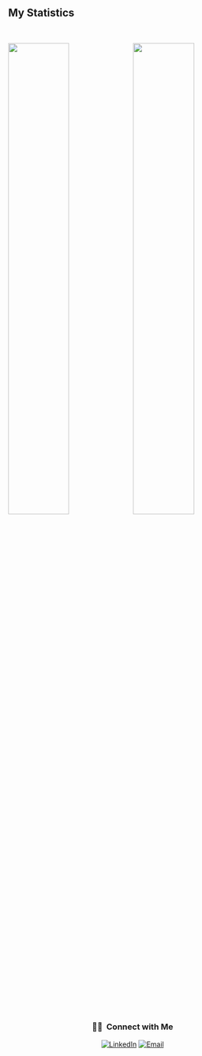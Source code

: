 ## My Statistics

<br/>
<p align="left">

  <img width="49.5%" src="https://github-readme-stats.vercel.app/api?username=dimitriskourg&count_private=true&show_icons=true&include_all_commits=true&theme=gruvbox&hide_border=true" />
  <img width="49.5%" src="https://github-readme-streak-stats.herokuapp.com/?user=dimitriskourg&theme=gruvbox&hide_border=true" />
</p>
<br>

<div align="center"> <h3> 🤝🏻 &nbsp;Connect with Me </h3> </div>

<p align="center">
<a href="https://www.linkedin.com/in/dimitris-kourgiantakis"><img alt="LinkedIn" src="https://img.shields.io/badge/LinkedIn-Dimitrios%20Kourgiantakis-blue?style=flat-square&logo=linkedin&logoColor=white"></a>
<a href="mailto:dimitriskourgiantakis@gmail.com"><img alt="Email" src="https://img.shields.io/badge/Email-dimitriskourgiantakis@gmail.com-9cf?style=flat-square&logo=gmail&logoColor=red"></a>
</p>
<!--
**dimitriskourg/dimitriskourg** is a ✨ _special_ ✨ repository because its `README.md` (this file) appears on your GitHub profile.

Here are some ideas to get you started:

- 🔭 I’m currently working on ...
- 🌱 I’m currently learning ...
- 👯 I’m looking to collaborate on ...
- 🤔 I’m looking for help with ...
- 💬 Ask me about ...
- 📫 How to reach me: ...
- 😄 Pronouns: ...
- ⚡ Fun fact: ...
-->
